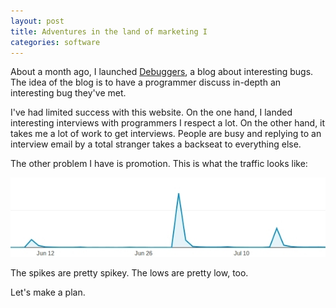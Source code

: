 ```yaml
---
layout: post
title: Adventures in the land of marketing I
categories: software
---
```

About a month ago, I launched [Debuggers](http://debuggers.co), a blog about interesting bugs. The idea of the blog is to have a programmer discuss in-depth an interesting bug they've met.

I've had limited success with this website. On the one hand, I landed interesting interviews with programmers I respect a lot. On the other hand, it takes me a lot of work to get interviews. People are busy and replying to an interview email by a total stranger takes a backseat to everything else.

The other problem I have is promotion. This is what the traffic looks like: 

![hit graph](/images/debuggers/ga.jpg)

The spikes are pretty spikey. The lows are pretty low, too.

Let's make a plan.


